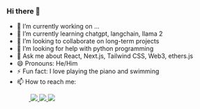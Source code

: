 ### Hi there 👋

- 🔭 I’m currently working on ...
- 🌱 I’m currently learning chatgpt, langchain, llama 2
- 👯 I’m looking to collaborate on long-term projects
- 🤔 I’m looking for help with python programming
- 💬 Ask me about React, Next.js, Tailwind CSS, Web3, ethers.js
- 😄 Pronouns: He/Him
- ⚡ Fun fact: I love playing the piano and swimming
- 📫 How to reach me:
<p>
  &nbsp;&nbsp;&nbsp;&nbsp;&nbsp;&nbsp;&nbsp;&nbsp;&nbsp;&nbsp;&nbsp;&nbsp;&nbsp;<a href="mailto: rskip02@gmail.com">
     <img src="https://img.shields.io/badge/-Gmail-c14438?style=flat-square&logo=Gmail&logoColor=white&link=mailto:rskip02@gmail.com"/>
  </a>
  <a href="https://t.me/webguy311">
     <img src="https://img.shields.io/badge/-WebGuy-blue?style=flat-square&logo=telegram&logoColor=white&link=https://t.me/webguy11/"/>
  </a>
  <a href="https://join.skype.com/invite/CQL1oEmp1ee3/">
     <img src="https://img.shields.io/badge/-WebGuy-blue?style=flat-square&logo=skype&logoColor=white&link=https://join.skype.com/invite/CQL1oEmp1ee3/"/>
  </a>
</p>
